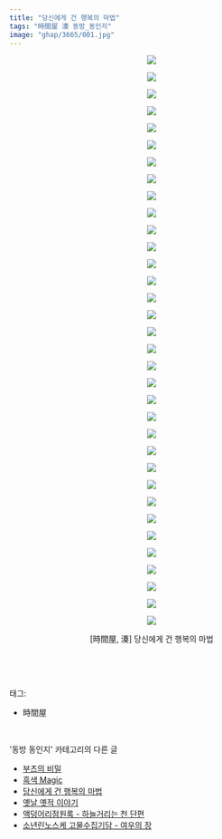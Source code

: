 ```yaml
---
title: "당신에게 건 행복의 마법"
tags: "時間屋 湊 동방_동인지"
image: "ghap/3665/001.jpg"
---
```

<div class="article">
<p style="text-align: center; clear: none; float: none;"><img src="{{ site.nasurl }}/ghap/3665/001.jpg"/></p>
<p style="text-align: center; clear: none; float: none;"><img src="{{ site.nasurl }}/ghap/3665/002.jpg"/></p>
<p style="text-align: center; clear: none; float: none;"><img src="{{ site.nasurl }}/ghap/3665/003.jpg"/></p>
<p style="text-align: center; clear: none; float: none;"><img src="{{ site.nasurl }}/ghap/3665/004.jpg"/></p>
<p style="text-align: center; clear: none; float: none;"><img src="{{ site.nasurl }}/ghap/3665/005.jpg"/></p>
<p style="text-align: center; clear: none; float: none;"><img src="{{ site.nasurl }}/ghap/3665/006.jpg"/></p>
<p style="text-align: center; clear: none; float: none;"><img src="{{ site.nasurl }}/ghap/3665/007.jpg"/></p>
<p style="text-align: center; clear: none; float: none;"><img src="{{ site.nasurl }}/ghap/3665/008.jpg"/></p>
<p style="text-align: center; clear: none; float: none;"><img src="{{ site.nasurl }}/ghap/3665/009.jpg"/></p>
<p style="text-align: center; clear: none; float: none;"><img src="{{ site.nasurl }}/ghap/3665/010.jpg"/></p>
<p style="text-align: center; clear: none; float: none;"><img src="{{ site.nasurl }}/ghap/3665/011.jpg"/></p>
<p style="text-align: center; clear: none; float: none;"><img src="{{ site.nasurl }}/ghap/3665/012.jpg"/></p>
<p style="text-align: center; clear: none; float: none;"><img src="{{ site.nasurl }}/ghap/3665/013.jpg"/></p>
<p style="text-align: center; clear: none; float: none;"><img src="{{ site.nasurl }}/ghap/3665/014.jpg"/></p>
<p style="text-align: center; clear: none; float: none;"><img src="{{ site.nasurl }}/ghap/3665/015.jpg"/></p>
<p style="text-align: center; clear: none; float: none;"><img src="{{ site.nasurl }}/ghap/3665/016.jpg"/></p>
<p style="text-align: center; clear: none; float: none;"><img src="{{ site.nasurl }}/ghap/3665/017.jpg"/></p>
<p style="text-align: center; clear: none; float: none;"><img src="{{ site.nasurl }}/ghap/3665/018.jpg"/></p>
<p style="text-align: center; clear: none; float: none;"><img src="{{ site.nasurl }}/ghap/3665/019.jpg"/></p>
<p style="text-align: center; clear: none; float: none;"><img src="{{ site.nasurl }}/ghap/3665/020.jpg"/></p>
<p style="text-align: center; clear: none; float: none;"><img src="{{ site.nasurl }}/ghap/3665/021.jpg"/></p>
<p style="text-align: center; clear: none; float: none;"><img src="{{ site.nasurl }}/ghap/3665/022.jpg"/></p>
<p style="text-align: center; clear: none; float: none;"><img src="{{ site.nasurl }}/ghap/3665/023.jpg"/></p>
<p style="text-align: center; clear: none; float: none;"><img src="{{ site.nasurl }}/ghap/3665/024.jpg"/></p>
<p style="text-align: center; clear: none; float: none;"><img src="{{ site.nasurl }}/ghap/3665/025.jpg"/></p>
<p style="text-align: center; clear: none; float: none;"><img src="{{ site.nasurl }}/ghap/3665/026.jpg"/></p>
<p style="text-align: center; clear: none; float: none;"><img src="{{ site.nasurl }}/ghap/3665/027.jpg"/></p>
<p style="text-align: center; clear: none; float: none;"><img src="{{ site.nasurl }}/ghap/3665/028.jpg"/></p>
<p style="text-align: center; clear: none; float: none;"><img src="{{ site.nasurl }}/ghap/3665/029.jpg"/></p>
<p style="text-align: center; clear: none; float: none;"><img src="{{ site.nasurl }}/ghap/3665/030.jpg"/></p>
<p style="text-align: center; clear: none; float: none;"><img src="{{ site.nasurl }}/ghap/3665/031.jpg"/></p>
<p style="text-align: center; clear: none; float: none;"><img src="{{ site.nasurl }}/ghap/3665/032.jpg"/></p>
<p style="text-align: center; clear: none; float: none;"><img src="{{ site.nasurl }}/ghap/3665/033.jpg"/></p>
<p style="text-align: center; clear: none; float: none;"><img src="{{ site.nasurl }}/ghap/3665/034.jpg"/></p>
<p style="text-align: center; clear: none; float: none;">[時間屋, 湊] 당신에게 건 행복의 마법</p>
<p><br/></p>
</div><br/>
<div class="tagTrail">
<p>태그: </p>
<ul>
<li>時間屋</li>
</ul>
</div><br/>
<div class="another">
<p>'동방 동인지' 카테고리의 다른 글</p>
<ul>
<li><a href="/2017-08-28-ghap_3667">부츠의 비밀</a></li>
<li><a href="/2017-08-28-ghap_3666">흑색 Magic</a></li>
<li><a href="/2017-08-28-ghap_3665">당신에게 건 행복의 마법</a></li>
<li><a href="/2017-08-28-ghap_3664">옛날 옛적 이야기</a></li>
<li><a href="/2017-08-28-ghap_3663">액덩어리점원록 - 하늘거리는 천 단편</a></li>
<li><a href="/2017-08-28-ghap_3662">소년린노스케 고물수집기담 - 여우의 장</a></li>
</ul>
</div><br/>
<div class="cb_module cb_fluid">
<div class="cb_wrt cb_profile">
</div><!-- commentList close -->
</div><br/>
